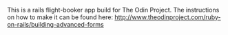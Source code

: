 This is a rails flight-booker app build for The Odin Project. The instructions on how to make it can be found here: http://www.theodinproject.com/ruby-on-rails/building-advanced-forms
